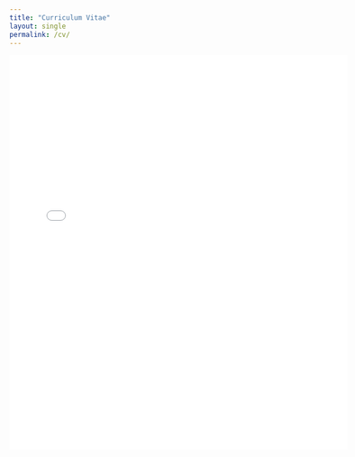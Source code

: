 ```yaml
---
title: "Curriculum Vitae"
layout: single
permalink: /cv/
---
```

<embed src="{{ site.baseurl }}/files/KaryFang_CV.pdf" width="600" height="700" type='application/pdf'> 
